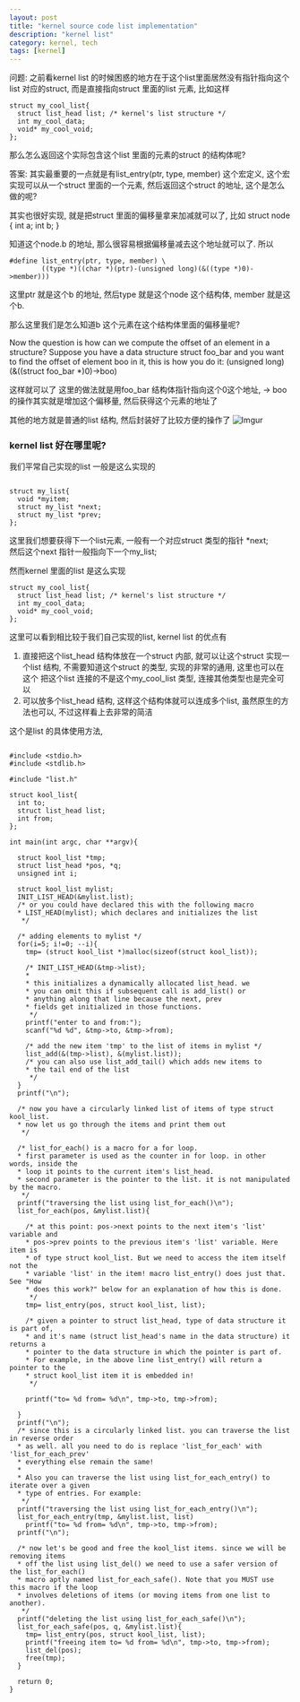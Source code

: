 ```yaml
---
layout: post
title: "kernel source code list implementation"
description: "kernel list"
category: kernel, tech
tags: [kernel]
---
```


问题:
之前看kernel list 的时候困惑的地方在于这个list里面居然没有指针指向这个list
对应的struct, 而是直接指向struct 里面的list 元素,
比如这样

```
struct my_cool_list{
  struct list_head list; /* kernel's list structure */
  int my_cool_data;
  void* my_cool_void;
};

```


那么怎么返回这个实际包含这个list 里面的元素的struct 的结构体呢?

答案: 其实最重要的一点就是有list_entry(ptr, type, member) 这个宏定义,
这个宏实现可以从一个struct 里面的一个元素, 然后返回这个struct 的地址,
这个是怎么做的呢?

其实也很好实现, 就是把struct 里面的偏移量拿来加减就可以了, 比如
struct node {
  int a;
  int b;
}

知道这个node.b 的地址, 那么很容易根据偏移量减去这个地址就可以了. 所以

```
#define list_entry(ptr, type, member) \
        ((type *)((char *)(ptr)-(unsigned long)(&((type *)0)->member)))
```
这里ptr 就是这个b 的地址, 然后type 就是这个node 这个结构体, member 就是这个b.

那么这里我们是怎么知道b 这个元素在这个结构体里面的偏移量呢?

Now the question is how can we compute the offset of an element in a structure? Suppose you have a data structure struct foo_bar and you want to find the offset of element boo in it, this is how you do it:
(unsigned long)(&((struct foo_bar *)0)->boo)

这样就可以了
这里的做法就是用foo_bar 结构体指针指向这个0这个地址, -> boo的操作其实就是增加这个偏移量, 然后获得这个元素的地址了

其他的地方就是普通的list 结构, 然后封装好了比较方便的操作了
![Imgur](http://i.imgur.com/513DxAK.jpg)

### kernel list 好在哪里呢?

我们平常自己实现的list 一般是这么实现的

```

struct my_list{
  void *myitem;
  struct my_list *next;
  struct my_list *prev;
};

```

这里我们想要获得下一个list元素, 一般有一个对应struct 类型的指针 *next;  
然后这个next 指针一般指向下一个my_list;

然而kernel 里面的list 是这么实现

```
struct my_cool_list{
  struct list_head list; /* kernel's list structure */
  int my_cool_data;
  void* my_cool_void;
};

```

这里可以看到相比较于我们自己实现的list, kernel list 的优点有

1. 直接把这个list_head 结构体放在一个struct 内部, 就可以让这个struct 实现一个list 结构, 不需要知道这个struct 的类型, 实现的非常的通用, 这里也可以在这个 把这个list 连接的不是这个my_cool_list 类型, 连接其他类型也是完全可以
2. 可以放多个list_head 结构, 这样这个结构体就可以连成多个list, 虽然原生的方法也可以, 不过这样看上去非常的简洁


这个是list 的具体使用方法,

```

#include <stdio.h>
#include <stdlib.h>

#include "list.h"

struct kool_list{
  int to;
  struct list_head list;
  int from;
};

int main(int argc, char **argv){

  struct kool_list *tmp;
  struct list_head *pos, *q;
  unsigned int i;

  struct kool_list mylist;
  INIT_LIST_HEAD(&mylist.list);
  /* or you could have declared this with the following macro
  * LIST_HEAD(mylist); which declares and initializes the list
   */

  /* adding elements to mylist */
  for(i=5; i!=0; --i){
    tmp= (struct kool_list *)malloc(sizeof(struct kool_list));

    /* INIT_LIST_HEAD(&tmp->list);
    *
    * this initializes a dynamically allocated list_head. we
    * you can omit this if subsequent call is add_list() or
    * anything along that line because the next, prev
    * fields get initialized in those functions.
     */
    printf("enter to and from:");
    scanf("%d %d", &tmp->to, &tmp->from);

    /* add the new item 'tmp' to the list of items in mylist */
    list_add(&(tmp->list), &(mylist.list));
    /* you can also use list_add_tail() which adds new items to
    * the tail end of the list
     */
  }
  printf("\n");

  /* now you have a circularly linked list of items of type struct kool_list.
  * now let us go through the items and print them out
   */

  /* list_for_each() is a macro for a for loop.
  * first parameter is used as the counter in for loop. in other words, inside the
  * loop it points to the current item's list_head.
  * second parameter is the pointer to the list. it is not manipulated by the macro.
   */
  printf("traversing the list using list_for_each()\n");
  list_for_each(pos, &mylist.list){

    /* at this point: pos->next points to the next item's 'list' variable and
    * pos->prev points to the previous item's 'list' variable. Here item is
    * of type struct kool_list. But we need to access the item itself not the
    * variable 'list' in the item! macro list_entry() does just that. See "How
    * does this work?" below for an explanation of how this is done.
     */
    tmp= list_entry(pos, struct kool_list, list);

    /* given a pointer to struct list_head, type of data structure it is part of,
    * and it's name (struct list_head's name in the data structure) it returns a
    * pointer to the data structure in which the pointer is part of.
    * For example, in the above line list_entry() will return a pointer to the
    * struct kool_list item it is embedded in!
     */

    printf("to= %d from= %d\n", tmp->to, tmp->from);

  }
  printf("\n");
  /* since this is a circularly linked list. you can traverse the list in reverse order
  * as well. all you need to do is replace 'list_for_each' with 'list_for_each_prev'
  * everything else remain the same!
  *
  * Also you can traverse the list using list_for_each_entry() to iterate over a given
  * type of entries. For example:
   */
  printf("traversing the list using list_for_each_entry()\n");
  list_for_each_entry(tmp, &mylist.list, list)
    printf("to= %d from= %d\n", tmp->to, tmp->from);
  printf("\n");

  /* now let's be good and free the kool_list items. since we will be removing items
  * off the list using list_del() we need to use a safer version of the list_for_each()
  * macro aptly named list_for_each_safe(). Note that you MUST use this macro if the loop
  * involves deletions of items (or moving items from one list to another).
   */
  printf("deleting the list using list_for_each_safe()\n");
  list_for_each_safe(pos, q, &mylist.list){
    tmp= list_entry(pos, struct kool_list, list);
    printf("freeing item to= %d from= %d\n", tmp->to, tmp->from);
    list_del(pos);
    free(tmp);
  }

  return 0;
}

```


